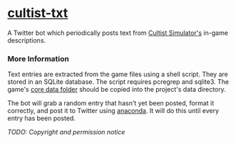 # [cultist-txt](https://twitter.com/cultist_txt)

A Twitter bot which periodically posts text from [Cultist Simulator's](https://weatherfactory.biz/cultist-simulator/) in-game descriptions.

### More Information

Text entries are extracted from the game files using a shell script. They are  stored in an SQLite database. The script requires pcregrep and sqlite3. The game's [core data folder](https://cultistsimulator.gamepedia.com/Modding#Modding_game_files) should be copied into the project's data directory.

The bot will grab a random entry that hasn't yet been posted, format it correctly, and post it to Twitter using [anaconda](https://github.com/ChimeraCoder/anaconda). It will do this until every entry has been posted.

*TODO: Copyright and permission notice*

